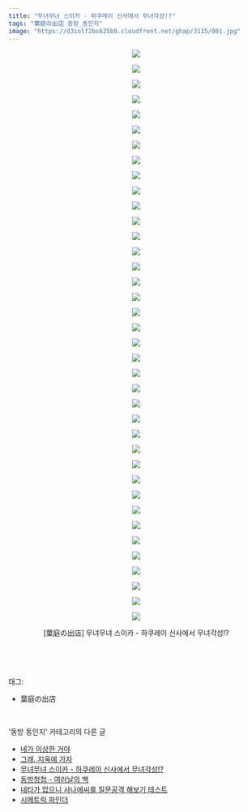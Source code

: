 ```yaml
---
title: "무녀무녀 스이카 - 하쿠레이 신사에서 무녀각성!?"
tags: "葉庭の出店 동방_동인지"
image: "https://d3iolf2bs625b0.cloudfront.net/ghap/3115/001.jpg"
---
```

<div class="article">
<p style="text-align: center; clear: none; float: none;"><img src="{{ site.imgserver3 }}/ghap/3115/001.jpg"/></p>
<p style="text-align: center; clear: none; float: none;"><img src="{{ site.imgserver3 }}/ghap/3115/002.jpg"/></p>
<p style="text-align: center; clear: none; float: none;"><img src="{{ site.imgserver3 }}/ghap/3115/003.jpg"/></p>
<p style="text-align: center; clear: none; float: none;"><img src="{{ site.imgserver3 }}/ghap/3115/004.jpg"/></p>
<p style="text-align: center; clear: none; float: none;"><img src="{{ site.imgserver3 }}/ghap/3115/005.jpg"/></p>
<p style="text-align: center; clear: none; float: none;"><img src="{{ site.imgserver3 }}/ghap/3115/006.jpg"/></p>
<p style="text-align: center; clear: none; float: none;"><img src="{{ site.imgserver3 }}/ghap/3115/007.jpg"/></p>
<p style="text-align: center; clear: none; float: none;"><img src="{{ site.imgserver3 }}/ghap/3115/008.jpg"/></p>
<p style="text-align: center; clear: none; float: none;"><img src="{{ site.imgserver3 }}/ghap/3115/009.jpg"/></p>
<p style="text-align: center; clear: none; float: none;"><img src="{{ site.imgserver3 }}/ghap/3115/010.jpg"/></p>
<p style="text-align: center; clear: none; float: none;"><img src="{{ site.imgserver3 }}/ghap/3115/011.jpg"/></p>
<p style="text-align: center; clear: none; float: none;"><img src="{{ site.imgserver3 }}/ghap/3115/012.jpg"/></p>
<p style="text-align: center; clear: none; float: none;"><img src="{{ site.imgserver3 }}/ghap/3115/013.jpg"/></p>
<p style="text-align: center; clear: none; float: none;"><img src="{{ site.imgserver3 }}/ghap/3115/014.jpg"/></p>
<p style="text-align: center; clear: none; float: none;"><img src="{{ site.imgserver3 }}/ghap/3115/015.jpg"/></p>
<p style="text-align: center; clear: none; float: none;"><img src="{{ site.imgserver3 }}/ghap/3115/016.jpg"/></p>
<p style="text-align: center; clear: none; float: none;"><img src="{{ site.imgserver3 }}/ghap/3115/017.jpg"/></p>
<p style="text-align: center; clear: none; float: none;"><img src="{{ site.imgserver3 }}/ghap/3115/018.jpg"/></p>
<p style="text-align: center; clear: none; float: none;"><img src="{{ site.imgserver3 }}/ghap/3115/019.jpg"/></p>
<p style="text-align: center; clear: none; float: none;"><img src="{{ site.imgserver3 }}/ghap/3115/020.jpg"/></p>
<p style="text-align: center; clear: none; float: none;"><img src="{{ site.imgserver3 }}/ghap/3115/021.jpg"/></p>
<p style="text-align: center; clear: none; float: none;"><img src="{{ site.imgserver3 }}/ghap/3115/022.jpg"/></p>
<p style="text-align: center; clear: none; float: none;"><img src="{{ site.imgserver3 }}/ghap/3115/023.jpg"/></p>
<p style="text-align: center; clear: none; float: none;"><img src="{{ site.imgserver3 }}/ghap/3115/024.jpg"/></p>
<p style="text-align: center; clear: none; float: none;"><img src="{{ site.imgserver3 }}/ghap/3115/025.jpg"/></p>
<p style="text-align: center; clear: none; float: none;"><img src="{{ site.imgserver3 }}/ghap/3115/026.jpg"/></p>
<p style="text-align: center; clear: none; float: none;"><img src="{{ site.imgserver3 }}/ghap/3115/027.jpg"/></p>
<p style="text-align: center; clear: none; float: none;"><img src="{{ site.imgserver3 }}/ghap/3115/028.jpg"/></p>
<p style="text-align: center; clear: none; float: none;"><img src="{{ site.imgserver3 }}/ghap/3115/029.jpg"/></p>
<p style="text-align: center; clear: none; float: none;"><img src="{{ site.imgserver3 }}/ghap/3115/030.jpg"/></p>
<p style="text-align: center; clear: none; float: none;"><img src="{{ site.imgserver3 }}/ghap/3115/031.jpg"/></p>
<p style="text-align: center; clear: none; float: none;"><img src="{{ site.imgserver3 }}/ghap/3115/032.jpg"/></p>
<p style="text-align: center; clear: none; float: none;"><img src="{{ site.imgserver3 }}/ghap/3115/033.jpg"/></p>
<p style="text-align: center; clear: none; float: none;"><img src="{{ site.imgserver3 }}/ghap/3115/034.jpg"/></p>
<p style="text-align: center; clear: none; float: none;"><img src="{{ site.imgserver3 }}/ghap/3115/035.jpg"/></p>
<p style="text-align: center; clear: none; float: none;"><img src="{{ site.imgserver3 }}/ghap/3115/036.jpg"/></p>
<p style="text-align: center; clear: none; float: none;"><img src="{{ site.imgserver3 }}/ghap/3115/037.jpg"/></p>
<p style="text-align: center; clear: none; float: none;"><img src="{{ site.imgserver3 }}/ghap/3115/038.jpg"/></p>
<p style="text-align: center; clear: none; float: none;">[葉庭の出店] 무녀무녀 스이카 - 하쿠레이 신사에서 무녀각성!?</p>
<p><br/></p>
</div><br/>
<div class="tagTrail">
<p>태그: </p>
<ul>
<li>葉庭の出店</li>
</ul>
</div><br/>
<div class="another">
<p>'동방 동인지' 카테고리의 다른 글</p>
<ul>
<li><a href="/ghap_3128">네가 이상한 거야</a></li>
<li><a href="/ghap_3116">그래, 지옥에 가자</a></li>
<li><a href="/ghap_3115">무녀무녀 스이카 - 하쿠레이 신사에서 무녀각성!?</a></li>
<li><a href="/ghap_3114">동방청첩 - 여러날의 백</a></li>
<li><a href="/ghap_3113">네타가 없으니 사나에씨를 질문공격 해보기 테스트</a></li>
<li><a href="/ghap_3111">시메트릭 파인더</a></li>
</ul>
</div><br/>
<div class="cb_module cb_fluid">
<div class="cb_wrt cb_profile">
</div><!-- commentList close -->
</div><br/>
